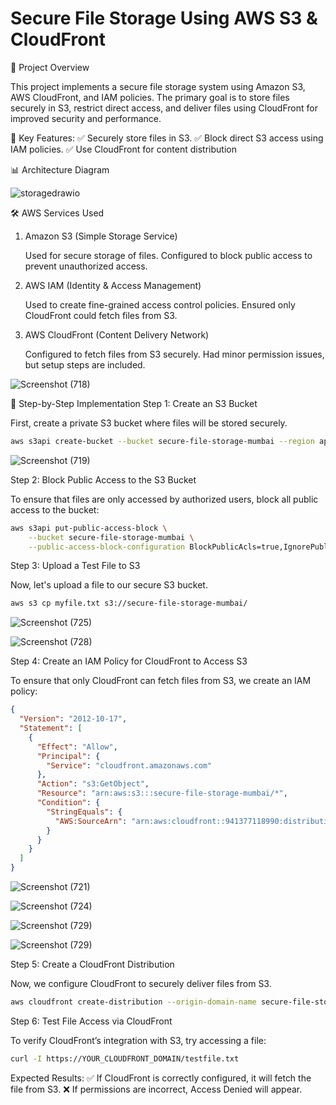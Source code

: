 # Secure File Storage Using AWS S3 & CloudFront
📌 Project Overview

This project implements a secure file storage system using Amazon S3, AWS CloudFront, and IAM policies. The primary goal is to store files securely in S3, restrict direct access, and deliver files using CloudFront for improved security and performance.

🔹 Key Features:
✅ Securely store files in S3.
✅ Block direct S3 access using IAM policies.
✅ Use CloudFront for content distribution

📊 Architecture Diagram

![storagedrawio](https://github.com/user-attachments/assets/e9c70afa-f9b1-4421-92d2-f8e4c1941669)


🛠 AWS Services Used
1. Amazon S3 (Simple Storage Service)

    Used for secure storage of files.
    Configured to block public access to prevent unauthorized access.

2. AWS IAM (Identity & Access Management)

    Used to create fine-grained access control policies.
    Ensured only CloudFront could fetch files from S3.

3. AWS CloudFront (Content Delivery Network)

    Configured to fetch files from S3 securely.
    Had minor permission issues, but setup steps are included.

![Screenshot (718)](https://github.com/user-attachments/assets/9b1014b8-c32f-4fbc-b3fd-c1b8b746b964)

   
🔹 Step-by-Step Implementation
Step 1: Create an S3 Bucket

First, create a private S3 bucket where files will be stored securely.
```bash   
aws s3api create-bucket --bucket secure-file-storage-mumbai --region ap-south-1
```

![Screenshot (719)](https://github.com/user-attachments/assets/e87ba11b-bc86-4432-9a77-627a6d9d9a2f)

Step 2: Block Public Access to the S3 Bucket

To ensure that files are only accessed by authorized users, block all public access to the bucket:
```bash
aws s3api put-public-access-block \
    --bucket secure-file-storage-mumbai \
    --public-access-block-configuration BlockPublicAcls=true,IgnorePublicAcls=true,BlockPublicPolicy=true,RestrictPublicBuckets=true
```
Step 3: Upload a Test File to S3

Now, let's upload a file to our secure S3 bucket.
```bash
aws s3 cp myfile.txt s3://secure-file-storage-mumbai/
```
![Screenshot (725)](https://github.com/user-attachments/assets/2f9c7ad4-ef7a-4438-b5e6-94f77108f75a)

![Screenshot (728)](https://github.com/user-attachments/assets/4c9da2ff-a4d6-4abe-8147-7815e35507a8)


Step 4: Create an IAM Policy for CloudFront to Access S3

To ensure that only CloudFront can fetch files from S3, we create an IAM policy:
```json
{
  "Version": "2012-10-17",
  "Statement": [
    {
      "Effect": "Allow",
      "Principal": {
        "Service": "cloudfront.amazonaws.com"
      },
      "Action": "s3:GetObject",
      "Resource": "arn:aws:s3:::secure-file-storage-mumbai/*",
      "Condition": {
        "StringEquals": {
          "AWS:SourceArn": "arn:aws:cloudfront::941377118990:distribution/E13AO860FYAIF8"
        }
      }
    }
  ]
}
```

![Screenshot (721)](https://github.com/user-attachments/assets/e0d21559-5e0e-45d4-ad94-4ab4fda5002b)

![Screenshot (724)](https://github.com/user-attachments/assets/d5deaf39-e9bb-424a-9804-2b4c350349a5)

![Screenshot (729)](https://github.com/user-attachments/assets/4100b580-8bcd-4b81-a63d-fa51f93c1dcd)

![Screenshot (729)](https://github.com/user-attachments/assets/d17cc169-03d9-4d6b-a871-85873e37e5bc)




Step 5: Create a CloudFront Distribution

Now, we configure CloudFront to securely deliver files from S3.
```bash
aws cloudfront create-distribution --origin-domain-name secure-file-storage-mumbai.s3.amazonaws.com
```

Step 6: Test File Access via CloudFront

To verify CloudFront’s integration with S3, try accessing a file:
```bash
curl -I https://YOUR_CLOUDFRONT_DOMAIN/testfile.txt
```
 Expected Results:
✅ If CloudFront is correctly configured, it will fetch the file from S3.
❌ If permissions are incorrect, Access Denied will appear.



